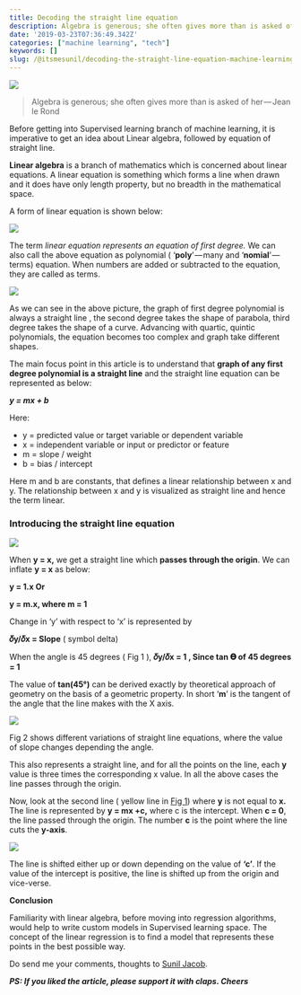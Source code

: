 ```yaml
---
title: Decoding the straight line equation
description: Algebra is generous; she often gives more than is asked of her — Jean le Rond
date: '2019-03-23T07:36:49.342Z'
categories: ["machine learning", "tech"]
keywords: []
slug: /@itsmesunil/decoding-the-straight-line-equation-machine-learning-ba63cf7e4b8
---
```


![](/img/0__JOQ9EJQpeRlxVibB.jpg)

> Algebra is generous; she often gives more than is asked of her — Jean le Rond

Before getting into Supervised learning branch of machine learning, it is imperative to get an idea about Linear algebra, followed by equation of straight line.

**Linear algebra** is a branch of mathematics which is concerned about linear equations. A linear equation is something which forms a line when drawn and it does have only length property, but no breadth in the mathematical space.

A form of linear equation is shown below:

![](/img/1__Rgwr__Yn9NqaHtRDVolJazw.png)

The term _linear equation represents an equation of first degree._ We can also call the above equation as polynomial ( ‘**poly**’ — many and ‘**nomial**’ — terms) equation. When numbers are added or subtracted to the equation, they are called as terms.

![](/img/1__StBcWu3KuaavOXqBnCiL7A.png)

As we can see in the above picture, the graph of first degree polynomial is always a straight line , the second degree takes the shape of parabola, third degree takes the shape of a curve. Advancing with quartic, quintic polynomials, the equation becomes too complex and graph take different shapes.

The main focus point in this article is to understand that **graph of any first degree polynomial is a straight line** and the straight line equation can be represented as below:

**_y = mx + b_**

Here:

*   y = predicted value or target variable or dependent variable
*   x = independent variable or input or predictor or feature
*   m = slope / weight
*   b = bias / intercept

Here m and b are constants, that defines a linear relationship between x and y. The relationship between x and y is visualized as straight line and hence the term linear.

### Introducing the straight line equation

![](/img/1__6v3__nB3oMXNqFU7SBsCuZw.png)

When **y = x,** we get a straight line which **passes through the origin**. We can inflate **y = x** as below:

**y = 1.x Or**

**y = m.x, where m = 1**

Change in ‘y’ with respect to ‘x’ is represented by

**𝛿y/𝛿x = Slope** ( symbol delta)

When the angle is 45 degrees ( Fig 1 ), **𝛿y/𝛿x = 1 , Since tan 𝚹 of 45 degrees = 1**

The value of **tan⁡(45°)** can be derived exactly by theoretical approach of geometry on the basis of a geometric property. In short ‘**m**’ is the tangent of the angle that the line makes with the X axis.

![](/img/1__6hlAF1iE1ko__8vggjH3g4w.png)

Fig 2 shows different variations of straight line equations, where the value of slope changes depending the angle.

This also represents a straight line, and for all the points on the line, each **y** value is three times the corresponding x value. In all the above cases the line passes through the origin.

Now, look at the second line ( yellow line in [Fig 1](http://Fig%201)) where **y** is not equal to **x.** The line is represented by **y = mx +c,** where c is the intercept. When **c = 0**, the line passed through the origin. The number **c** is the point where the line cuts the **y-axis**.

![](/img/1__cJXvKXl59iBqKMgcYdi2pA.png)

The line is shifted either up or down depending on the value of **‘c’**. If the value of the intercept is positive, the line is shifted up from the origin and vice-verse.

**Conclusion**

Familiarity with linear algebra, before moving into regression algorithms, would help to write custom models in Supervised learning space. The concept of the linear regression is to find a model that represents these points in the best possible way.

Do send me your comments, thoughts to [Sunil Jacob](https://medium.com/u/7d5c1c8a35bd).

**_PS: If you liked the article, please support it with claps. Cheers_**
